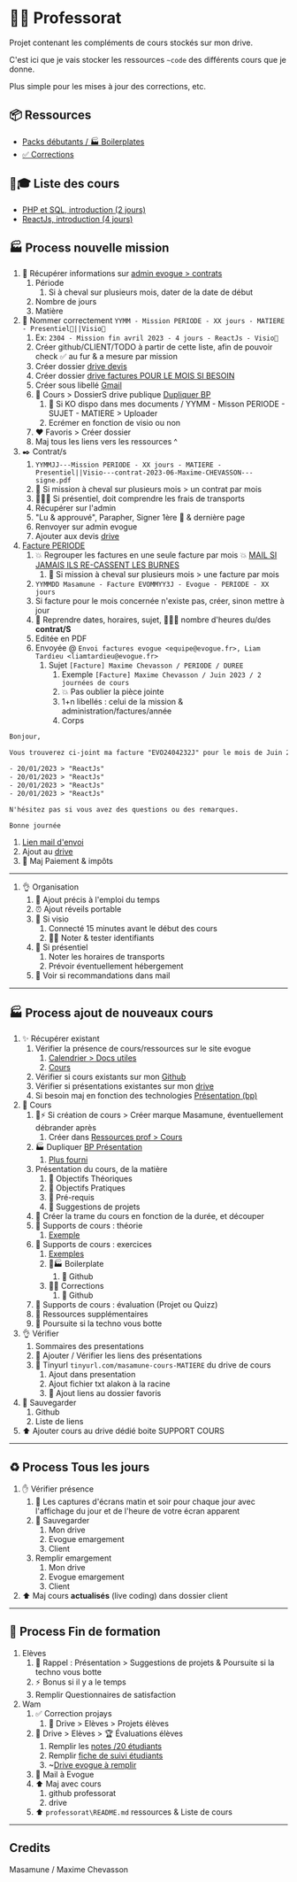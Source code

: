 # 👨‍🏫 Professorat

Projet contenant les compléments de cours stockés sur mon drive.

C'est ici que je vais stocker les ressources `~code` des différents cours que je donne.

Plus simple pour les mises à jour des corrections, etc.

## 📦️ Ressources

- [Packs débutants / 🏭 Boilerplates](./packs-debutants/)
- [✅ Corrections](./corrections/)

## 🔗🎓 Liste des cours

- [PHP et SQL, introduction (2 jours)](https://drive.google.com/drive/folders/1XXDmagboeM_dmdOAlzXsCf7Y0r_5Nc8g?usp=share_link)
- [ReactJs, introduction (4 jours)](https://drive.google.com/drive/folders/1SjX5qvEGVMGbZiB5eq0cEIo_LuZ5-7-7?usp=share_link)

## 🏭 Process nouvelle mission

1. 📝 Récupérer informations sur [admin evogue > contrats](https://evogue.fr/formateur/contrats)
   1. Période
      1. Si à cheval sur plusieurs mois, dater de la date de début
   2. Nombre de jours
   3. Matière
2. 💬 Nommer correctement `YYMM - Mission PERIODE - XX jours - MATIERE - Presentiel🚄||Visio🎥`
   1. Ex: `2304 - Mission fin avril 2023 - 4 jours - ReactJs - Visio🎥`
   2. Créer github/CLIENT/TODO à partir de cette liste, afin de pouvoir check ✅ au fur & a mesure par mission
   3. Créer dossier [drive devis](https://drive.google.com/drive/folders/1HbdFkhxNmNFAzo3BcMbmf4l-bYOYYhkX)
   4. Créer dossier [drive factures POUR LE MOIS SI BESOIN](https://drive.google.com/drive/folders/1cMgHqCLoBZPZb9nkJzn7mXevOZTOfeCA)
   5. Créer sous libellé [Gmail](https://mail.google.com/mail/u/0/#label/Auto+entrepreneur%2FEvogue+%F0%9F%8E%93)
   6. 📂 Cours > DossierS drive publique [Dupliquer BP](https://drive.google.com/drive/folders/18xqLGqmPkGqhSIuAFlM_DOz_CIfkJFwM)
      1. 💩 Si KO dispo dans mes documents / YYMM - Misson PERIODE - SUJET - MATIERE > Uploader
      2. Ecrémer en fonction de visio ou non
   7. ❤️ Favoris > Créer dossier
   8. Maj tous les liens vers les ressources ^
3. ✒️ Contrat/s
   1. `YYMMJJ---Mission PERIODE - XX jours - MATIERE - Presentiel||Visio---contrat-2023-06-Maxime-CHEVASSON---signe.pdf`
   2. 🚨 Si mission à cheval sur plusieurs mois > un contrat par mois
   3. 🚨🚄💸 Si présentiel, doit comprendre les frais de transports
   4. Récupérer sur l'admin
   5. "Lu & approuvé", Parapher, Signer 1ère 🚨 & dernière page
   6. Renvoyer sur admin evogue
   7. Ajouter aux devis [drive](https://drive.google.com/drive/folders/1HbdFkhxNmNFAzo3BcMbmf4l-bYOYYhkX)
4. [Facture PERIODE](https://drive.google.com/drive/folders/1cMgHqCLoBZPZb9nkJzn7mXevOZTOfeCA)
   1. 💥 Regrouper les factures en une seule facture par mois 💥 [MAIL SI JAMAIS ILS RE-CASSENT LES BURNES](https://mail.google.com/mail/u/0/#inbox/KtbxLwgptBbwPQKZQLcChzvkqBfLfnSRwg)
      1. 🚨 Si mission à cheval sur plusieurs mois > une facture par mois
   2. `YYMMDD Masamune - Facture EVOMMYY3J - Evogue - PERIODE - XX jours`
   3. Si facture pour le mois concernée n'existe pas, créer, sinon mettre à jour
   4. 🚨 Reprendre dates, horaires, sujet, 🚨🚨🚨 nombre d'heures du/des **contrat/S**
   5. Editée en PDF
   6. Envoyée @ `Envoi factures evogue <equipe@evogue.fr>, Liam Tardieu <liamtardieu@evogue.fr>`
      1. Sujet `[Facture] Maxime Chevasson / PERIODE / DUREE`
         1. Exemple `[Facture] Maxime Chevasson / Juin 2023 / 2 journées de cours`
         2. 💥 Pas oublier la pièce jointe
         3. 1+n libellés : celui de la mission & administration/factures/année
         4. Corps

```txt
Bonjour,

Vous trouverez ci-joint ma facture "EVO2404232J" pour le mois de Juin 2023, comptant 2 journées de cours :

- 20/01/2023 > "ReactJs"
- 20/01/2023 > "ReactJs"
- 20/01/2023 > "ReactJs"
- 20/01/2023 > "ReactJs"

N'hésitez pas si vous avez des questions ou des remarques.

Bonne journée
```

   1. [Lien mail d'envoi](XXX)
   2. Ajout au [drive](https://drive.google.com/drive/folders/1cMgHqCLoBZPZb9nkJzn7mXevOZTOfeCA)
   3. 💸 Maj Paiement & impôts

---

1. 👌 Organisation
   1. 📅 Ajout précis à l'emploi du temps
   2. ⏰ Ajout réveils portable
   3. 🎥 Si visio
      1. Connecté 15 minutes avant le début des cours
      2. 📌🔑 Noter & tester identifiants
   4. 🚄 Si présentiel
      1. Noter les horaires de transports
      2. Prévoir éventuellement hébergement
   5. 📧 Voir si recommandations dans mail

---

## 🏭 Process ajout de nouveaux cours

1. ✨ Récupérer existant
   1. Vérifier la présence de cours/ressources sur le site evogue
      1. [Calendrier > Docs utiles](https://evogue.fr/formateur/calendrier)
      2. [Cours](https://evogue.fr/formateur/cours)
   2. Vérifier si cours existants sur mon [Github](https://github.com/youpiwaza/professorat)
   3. Vérifier si présentations existantes sur mon [drive](https://drive.google.com/drive/folders/1Ml4K9qWp0G9xeQ30hLgMKCSXafCZhuPI)
   4. Si besoin maj en fonction des technologies [Présentation (bp)](https://drive.google.com/drive/folders/1OidiH-jyd4mu5hdgTLX-foFiCDgIPdHI)
2. 🔨 Cours
   1. 🧠⚡️ Si création de cours > Créer marque Masamune, éventuellement débrander après
      1. Créer dans [Ressources prof > Cours](https://drive.google.com/drive/folders/1Ml4K9qWp0G9xeQ30hLgMKCSXafCZhuPI)
   2. 🏭 Dupliquer [BP Présentation](https://drive.google.com/drive/folders/1hD38J5DtutuZIHiOGehLwFd-wbFezhtt)
      1. [Plus fourni](https://docs.google.com/presentation/d/114-bWJ9Tmi7E0ArVQ84is7ipUlOD1WXZxgWHmeHB_Eo/edit#slide=id.g1f9aecfdd77_0_14)
   3. Présentation du cours, de la matière
      1. 🧠 Objectifs Théoriques
      2. 💪 Objectifs Pratiques
      3. 👷 Pré-requis
      4. 🌱 Suggestions de projets
   4. 📅 Créer la trame du cours en fonction de la durée, et découper
   5. 🔨 Supports de cours : théorie
      1. [Exemple](https://docs.google.com/presentation/d/1h1Kk4FDRDp4TDPWw637cBnHrXvwEM2nJM8o4tzWvOAY/edit#slide=id.g20f9d5d5cf0_0_9)
   6. 🔨 Supports de cours : exercices
      1. [Exemples](https://docs.google.com/presentation/d/1xhXaU_t2WR67_nrNF1cCBWDC4Uj8APptNWZMdFTRDpA/edit#slide=id.g23a7f1f8c04_0_0)
      2. 🔨🏭 Boilerplate
         1. 💾 Github
      3. 🔨✅ Corrections
         1. 💾 Github
   7. 🔨 Supports de cours : évaluation (Projet ou Quizz)
   8. 🔨 Ressources supplémentaires
   9. 🔨 Poursuite si la techno vous botte
3. 👌 Vérifier
   1. Sommaires des presentations
   2. 🔗 Ajouter / Vérifier les liens des présentations
   3. 🔗 Tinyurl `tinyurl.com/masamune-cours-MATIERE` du drive de cours
      1. Ajout dans presentation
      2. Ajout fichier txt alakon à la racine
      3. 💖 Ajout liens au dossier favoris
4. 💾 Sauvegarder
   1. Github
   2. Liste de liens
5. ⬆️ Ajouter cours au drive dédié boite SUPPORT COURS

---

## ♻️ Process Tous les jours

1. ✋ Vérifier présence
   1. 🎥 Les captures d'écrans matin et soir pour chaque jour avec l'affichage du jour et de l'heure de votre écran apparent
   2. 💾 Sauvegarder
      1. Mon drive
      2. Evogue emargement
      3. Client
   3. Remplir emargement
      1. Mon drive
      2. Evogue emargement
      3. Client
2. ⬆️ Maj cours **actualisés** (live coding) dans dossier client

---

## 👋 Process Fin de formation

1. Elèves
   1. 🌱 Rappel : Présentation > Suggestions de projets & Poursuite si la techno vous botte
   2. ⚡️ Bonus si il y a le temps
   3. Remplir Questionnaires de satisfaction
2. Wam
   1. ✅ Correction projays
      1. 💾 Drive > Elèves > Projets élèves
   2. 💾 Drive > Elèves > 🏆 Évaluations élèves
      1. Remplir les [notes /20 étudiants](https://docs.google.com/spreadsheets/d/1NxDo6PZf6vviiDWyK3-UiKPZB1bD9ZG-/edit#gid=886766735)
      2. Remplir [fiche de suivi étudiants](https://docs.google.com/document/d/1A-PEmVYV8dtTM13jTy7xvIxcLadfElXltI6aoaAnTVY/edit)
      3. ~[Drive evogue à remplir](https://evogue.fr/formateur/evaluations)
   3. 📧 Mail à Evogue
   4. ⬆️ Maj avec cours
      1. github professorat
      2. drive
   5. ⬆️ `professorat\README.md` ressources & Liste de cours

---

## Credits

Masamune / Maxime Chevasson
